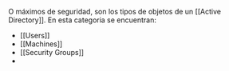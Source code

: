 O máximos de seguridad, son los tipos de objetos de un [[Active Directory]]. En esta categoria se encuentran: 
- [[Users]]
- [[Machines]]
- [[Security Groups]]
-